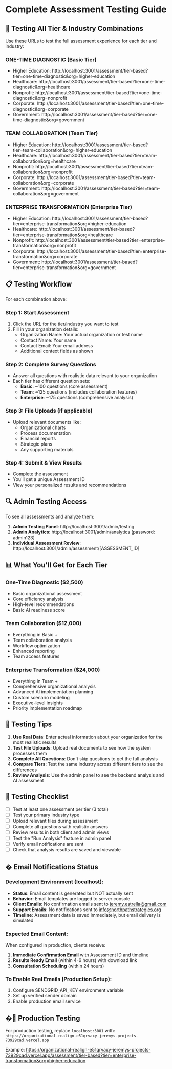 # Complete Assessment Testing Guide

## 🎯 Testing All Tier & Industry Combinations

Use these URLs to test the full assessment experience for each tier and industry:

### **ONE-TIME DIAGNOSTIC (Basic Tier)**

- Higher Education: http://localhost:3001/assessment/tier-based?tier=one-time-diagnostic&org=higher-education
- Healthcare: http://localhost:3001/assessment/tier-based?tier=one-time-diagnostic&org=healthcare
- Nonprofit: http://localhost:3001/assessment/tier-based?tier=one-time-diagnostic&org=nonprofit
- Corporate: http://localhost:3001/assessment/tier-based?tier=one-time-diagnostic&org=corporate
- Government: http://localhost:3001/assessment/tier-based?tier=one-time-diagnostic&org=government

### **TEAM COLLABORATION (Team Tier)**

- Higher Education: http://localhost:3001/assessment/tier-based?tier=team-collaboration&org=higher-education
- Healthcare: http://localhost:3001/assessment/tier-based?tier=team-collaboration&org=healthcare
- Nonprofit: http://localhost:3001/assessment/tier-based?tier=team-collaboration&org=nonprofit
- Corporate: http://localhost:3001/assessment/tier-based?tier=team-collaboration&org=corporate
- Government: http://localhost:3001/assessment/tier-based?tier=team-collaboration&org=government

### **ENTERPRISE TRANSFORMATION (Enterprise Tier)**

- Higher Education: http://localhost:3001/assessment/tier-based?tier=enterprise-transformation&org=higher-education
- Healthcare: http://localhost:3001/assessment/tier-based?tier=enterprise-transformation&org=healthcare
- Nonprofit: http://localhost:3001/assessment/tier-based?tier=enterprise-transformation&org=nonprofit
- Corporate: http://localhost:3001/assessment/tier-based?tier=enterprise-transformation&org=corporate
- Government: http://localhost:3001/assessment/tier-based?tier=enterprise-transformation&org=government

## 📋 **Testing Workflow**

For each combination above:

### Step 1: Start Assessment

1. Click the URL for the tier/industry you want to test
2. Fill in your organization details:
   - Organization Name: Your actual organization or test name
   - Contact Name: Your name
   - Contact Email: Your email address
   - Additional context fields as shown

### Step 2: Complete Survey Questions

- Answer all questions with realistic data relevant to your organization
- Each tier has different question sets:
  - **Basic**: ~100 questions (core assessment)
  - **Team**: ~125 questions (includes collaboration features)
  - **Enterprise**: ~175 questions (comprehensive analysis)

### Step 3: File Uploads (if applicable)

- Upload relevant documents like:
  - Organizational charts
  - Process documentation
  - Financial reports
  - Strategic plans
  - Any supporting materials

### Step 4: Submit & View Results

- Complete the assessment
- You'll get a unique Assessment ID
- View your personalized results and recommendations

## 🔍 **Admin Testing Access**

To see all assessments and analyze them:

1. **Admin Testing Panel**: http://localhost:3001/admin/testing
2. **Admin Analytics**: http://localhost:3001/admin/analytics (password: admin123)
3. **Individual Assessment Review**: http://localhost:3001/admin/assessment/[ASSESSMENT_ID]

## 📊 **What You'll Get for Each Tier**

### **One-Time Diagnostic ($2,500)**

- Basic organizational assessment
- Core efficiency analysis
- High-level recommendations
- Basic AI readiness score

### **Team Collaboration ($12,000)**

- Everything in Basic +
- Team collaboration analysis
- Workflow optimization
- Enhanced reporting
- Team access features

### **Enterprise Transformation ($24,000)**

- Everything in Team +
- Comprehensive organizational analysis
- Advanced AI implementation planning
- Custom scenario modeling
- Executive-level insights
- Priority implementation roadmap

## 🧪 **Testing Tips**

1. **Use Real Data**: Enter actual information about your organization for the most realistic results
2. **Test File Uploads**: Upload real documents to see how the system processes them
3. **Complete All Questions**: Don't skip questions to get the full analysis
4. **Compare Tiers**: Test the same industry across different tiers to see the differences
5. **Review Analysis**: Use the admin panel to see the backend analysis and AI assessment

## 📝 **Testing Checklist**

- [ ] Test at least one assessment per tier (3 total)
- [ ] Test your primary industry type
- [ ] Upload relevant files during assessment
- [ ] Complete all questions with realistic answers
- [ ] Review results in both client and admin views
- [ ] Test the "Run Analysis" feature in admin panel
- [ ] Verify email notifications are sent
- [ ] Check that analysis results are saved and viewable

## � **Email Notifications Status**

### **Development Environment (localhost):**
- **Status**: Email content is generated but NOT actually sent
- **Behavior**: Email templates are logged to server console
- **Client Emails**: No confirmation emails sent to jeremy.estrella@gmail.com
- **Support Emails**: No notifications sent to info@northpathstrategies.org
- **Timeline**: Assessment data is saved immediately, but email delivery is simulated

### **Expected Email Content:**
When configured in production, clients receive:
1. **Immediate Confirmation Email** with Assessment ID and timeline
2. **Results Ready Email** (within 4-6 hours) with download link
3. **Consultation Scheduling** (within 24 hours) 

### **To Enable Real Emails (Production Setup):**
1. Configure SENDGRID_API_KEY environment variable
2. Set up verified sender domain
3. Enable production email service

## �🚀 **Production Testing**

For production testing, replace `localhost:3001` with:
`https://organizational-realign-e51qrvaxy-jeremys-projects-73929cad.vercel.app`

Example: https://organizational-realign-e51qrvaxy-jeremys-projects-73929cad.vercel.app/assessment/tier-based?tier=enterprise-transformation&org=higher-education
